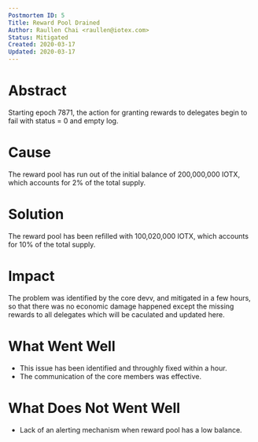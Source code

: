 ```yaml
---
Postmortem ID: 5
Title: Reward Pool Drained
Author: Raullen Chai <raullen@iotex.com>
Status: Mitigated
Created: 2020-03-17
Updated: 2020-03-17
---
```



# Abstract

Starting epoch 7871, the action for granting rewards to delegates begin to fail with status = 0 and empty log.

# Cause

The reward pool has run out of the initial balance of 200,000,000 IOTX, which accounts for 2% of the total supply.

# Solution

The reward pool has been refilled with 100,020,000 IOTX, which accounts for 10% of the total supply.

# Impact

The problem was identified by the core devv, and mitigated in a few hours, so that there was no economic damage happened except the missing rewards to all delegates which will be caculated and updated here. 

# What Went Well

- This issue has been identified and throughly fixed within a hour.
- The communication of the core members was effective.

# What Does Not Went Well

- Lack of an alerting mechanism when reward pool has a low balance. 
